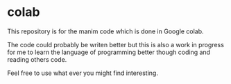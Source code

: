 # colab

This repository is for the manim code which is done in Google colab. 

The code could probably be writen better but this is also a work in progress for me to learn the language of programming better though coding and reading others code. 

Feel free to use what ever you might find interesting.
